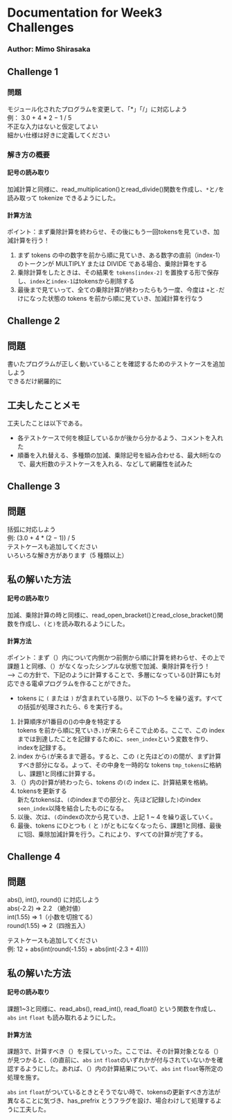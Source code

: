 # Documentation for Week3 Challenges
### Author: Mimo Shirasaka

## Challenge 1
### 問題<br>
モジュール化されたプログラムを変更して、「*」「/」に対応しよう<br>
例： 3.0 + 4 * 2 − 1 / 5<br>
不正な入力はないと仮定してよい<br>
細かい仕様は好きに定義してください<br>

### 解き方の概要<br>
#### 記号の読み取り
加減計算と同様に、read_multiplication()とread_divide()関数を作成し、`*`と`/`を読み取って tokenize できるようにした。<br>
#### 計算方法
ポイント：まず乗除計算を終わらせ、その後にもう一回tokensを見ていき、加減計算を行う！<br>
1. まず tokens の中の数字を前から順に見ていき、ある数字の直前（index-1）のトークンが MULTIPLY または DIVIDE である場合、乗除計算をする<br>
2. 乗除計算をしたときは、その結果を `tokens[index-2]` を置換する形で保存し、`index`と`index-1`はtokensから削除する<br>
3. 最後まで見ていって、全ての乗除計算が終わったらもう一度、今度は `+`と`-`だけになった状態の tokens を前から順に見ていき、加減計算を行なう<br>

## Challenge 2
## 問題<br>
書いたプログラムが正しく動いていることを確認するためのテストケースを追加しよう<br>
できるだけ網羅的に<br>

## 工夫したことメモ<br>
工夫したことは以下である。<br>
- 各テストケースで何を検証しているかが後から分かるよう、コメントを入れた<br>
- 順番を入れ替える、多種類の加減、乗除記号を組み合わせる、最大8桁なので、最大桁数のテストケースを入れる、などして網羅性を試みた<br>

## Challenge 3
## 問題<br>
括弧に対応しよう<br>
例:  (3.0 + 4 * (2 − 1)) / 5<br>
テストケースも追加してください<br>
いろいろな解き方があります（5 種類以上）<br>

## 私の解いた方法
#### 記号の読み取り
加減、乗除計算の時と同様に、read_open_bracket()とread_close_bracket()関数を作成し、`(`と`)`を読み取れるようにした。<br>
#### 計算方法
ポイント：まず（）内について内側かつ前側から順に計算を終わらせ、その上で課題１と同様、（）がなくなったシンプルな状態で加減、乗除計算を行う！<br>
--> この方針で、下記のように計算することで、多層になっている()計算にも対応できる電卓プログラムを作ることができた。<br>

* tokens に `(` または `)` が含まれている限り、以下の 1〜5 を繰り返す。すべての括弧が処理されたら、6 を実行する。
1. 計算順序が1番目の()の中身を特定する<br>
tokens を前から順に見ていき、`)`が来たらそこで止める。ここで、この index までは到達したことを記録するために、`seen_index`という変数を作り、indexを記録する。
2. index から`(`が来るまで遡る。すると、この `(`と先ほどの`)`の間が、まず計算すべき部分になる。よって、その中身を一時的な tokens `tmp_tokens`に格納し、課題1と同様に計算する。<br>
3. （）内の計算が終わったら、tokens の`(`の index に、計算結果を格納。
4. tokensを更新する<br>
新たなtokensは、`(`のindexまでの部分と、先ほど記録した`)`のindex `seen_index`以降を結合したものになる。<br>
5. 以後、次は、`(`のindexの次から見ていき、上記 1 ~ 4 を繰り返していく。<br>
6. 最後、tokens にひとつも `(` と `)`がともになくなったら、課題1と同様、最後に1回、乗除加減計算を行う。これにより、すべての計算が完了する。

## Challenge 4
## 問題<br>
abs(), int(), round() に対応しよう<br>
abs(-2.2) => 2.2 （絶対値）<br>
int(1.55) => 1（小数を切捨てる）<br>
round(1.55) => 2（四捨五入）<br>

テストケースも追加してください <br>
例: 12 + abs(int(round(-1.55) + abs(int(-2.3 + 4)))) <br>

## 私の解いた方法
#### 記号の読み取り
課題1~3と同様に、read_abs(), read_int(), read_float() という関数を作成し、`abs` `int` `float` も読み取れるようにした。<br>
#### 計算方法
課題3で、計算すべき（）を探していった。ここでは、その計算対象となる（）が見つかると、（の直前に、`abs` `int` `float`のいずれかが付与されていないかを確認するようにした。あれば、（）内の計算結果について、`abs` `int` `float`等所定の処理を施す。<br>

`abs` `int` `float`がついているときとそうでない時で、tokensの更新すべき方法が異なることに気づき、has_prefrix とうフラグを設け、場合わけして処理するように工夫した。

